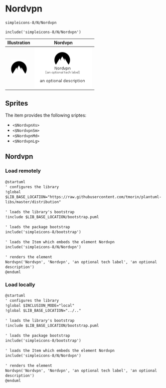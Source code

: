 # Nordvpn


```text
simpleicons-8/N/Nordvpn
```

```text
include('simpleicons-8/N/Nordvpn')
```



| Illustration | Nordvpn |
| :---: | :---: |
| ![illustration for Illustration](../../simpleicons-8/N/Nordvpn.png) | ![illustration for Nordvpn](../../simpleicons-8/N/Nordvpn.Local.png) |



## Sprites
The item provides the following sriptes:

- `<$NordvpnXs>`
- `<$NordvpnSm>`
- `<$NordvpnMd>`
- `<$NordvpnLg>`





## Nordvpn

### Load remotely
```plantuml
@startuml
' configures the library
!global $LIB_BASE_LOCATION="https://raw.githubusercontent.com/tmorin/plantuml-libs/master/distribution"

' loads the library's bootstrap
!include $LIB_BASE_LOCATION/bootstrap.puml

' loads the package bootstrap
include('simpleicons-8/bootstrap')

' loads the Item which embeds the element Nordvpn
include('simpleicons-8/N/Nordvpn')

' renders the element
Nordvpn('Nordvpn', 'Nordvpn', 'an optional tech label', 'an optional description')
@enduml
```

### Load locally
```plantuml
@startuml
' configures the library
!global $INCLUSION_MODE="local"
!global $LIB_BASE_LOCATION="../.."

' loads the library's bootstrap
!include $LIB_BASE_LOCATION/bootstrap.puml

' loads the package bootstrap
include('simpleicons-8/bootstrap')

' loads the Item which embeds the element Nordvpn
include('simpleicons-8/N/Nordvpn')

' renders the element
Nordvpn('Nordvpn', 'Nordvpn', 'an optional tech label', 'an optional description')
@enduml
```

